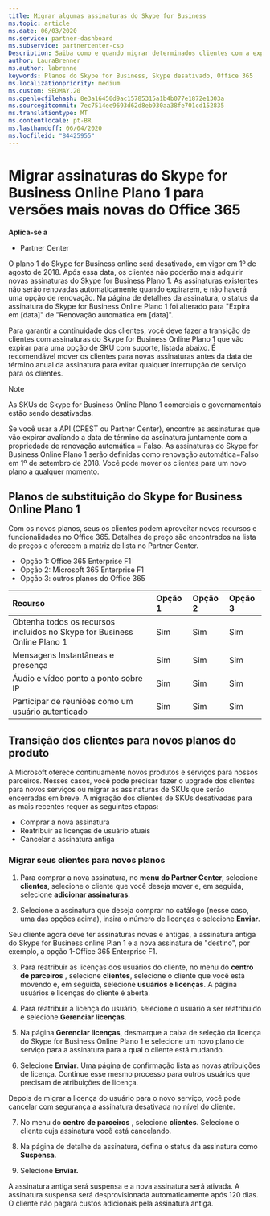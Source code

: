 ```yaml
---
title: Migrar algumas assinaturas do Skype for Business
ms.topic: article
ms.date: 06/03/2020
ms.service: partner-dashboard
ms.subservice: partnercenter-csp
Description: Saiba como e quando migrar determinados clientes com a expiração de assinaturas do plano 1 do Skype for Business online para novas versões do Office 365.
author: LauraBrenner
ms.author: labrenne
keywords: Planos do Skype for Business, Skype desativado, Office 365
ms.localizationpriority: medium
ms.custom: SEOMAY.20
ms.openlocfilehash: 8e3a16450d9ac15785315a1b4b077e1872e1303a
ms.sourcegitcommit: 7ec7514ee9693d62d8eb930aa38fe701cd152835
ms.translationtype: MT
ms.contentlocale: pt-BR
ms.lasthandoff: 06/04/2020
ms.locfileid: "84425955"
---
```

# <a name="migrate-skype-for-business-online-plan-1-subscriptions-to-newer-office-365-versions"></a>Migrar assinaturas do Skype for Business Online Plano 1 para versões mais novas do Office 365

**Aplica-se a**

- Partner Center

O plano 1 do Skype for Business online será desativado, em vigor em 1º de agosto de 2018. Após essa data, os clientes não poderão mais adquirir novas assinaturas do Skype for Business Plano 1. As assinaturas existentes não serão renovadas automaticamente quando expirarem, e não haverá uma opção de renovação. Na página de detalhes da assinatura, o status da assinatura do Skype for Business Online Plano 1 foi alterado para "Expira em [data]" de "Renovação automática em [data]".  

Para garantir a continuidade dos clientes, você deve fazer a transição de clientes com assinaturas do Skype for Business Online Plano 1 que vão expirar para uma opção de SKU com suporte, listada abaixo. É recomendável mover os clientes para novas assinaturas antes da data de término anual da assinatura para evitar qualquer interrupção de serviço para os clientes. 

>[!NOTE]
>As SKUs do Skype for Business Online Plano 1 comerciais e governamentais estão sendo desativadas.

Se você usar a API (CREST ou Partner Center), encontre as assinaturas que vão expirar avaliando a data de término da assinatura juntamente com a propriedade de renovação automática = Falso. As assinaturas do Skype for Business Online Plano 1 serão definidas como renovação automática=Falso em 1º de setembro de 2018. Você pode mover os clientes para um novo plano a qualquer momento. 

## <a name="skype-for-business-online-plan-1-replacement-plans"></a>Planos de substituição do Skype for Business Online Plano 1

Com os novos planos, seus os clientes podem aproveitar novos recursos e funcionalidades no Office 365. Detalhes de preço são encontrados na lista de preços e oferecem a matriz de lista no Partner Center. 

- Opção 1: Office 365 Enterprise F1
- Opção 2: Microsoft 365 Enterprise F1
- Opção 3: outros planos do Office 365

|**Recurso**    |**Opção 1**   |**Opção 2**   |**Opção 3**   |
|:-----------------|:-----------------|:-------------|:------------|
|Obtenha todos os recursos incluídos no Skype for Business Online Plano 1|Sim   |Sim   |Sim   |
|Mensagens Instantâneas e presença |Sim   |Sim   |Sim   |
|Áudio e vídeo ponto a ponto sobre IP|Sim   |Sim   |Sim   
|Participar de reuniões como um usuário autenticado| Sim   |Sim   |Sim   |

## <a name="transition-customers-to-new-product-plans"></a>Transição dos clientes para novos planos do produto

A Microsoft oferece continuamente novos produtos e serviços para nossos parceiros. Nesses casos, você pode precisar fazer o upgrade dos clientes para novos serviços ou migrar as assinaturas de SKUs que serão encerradas em breve. A migração dos clientes de SKUs desativadas para as mais recentes requer as seguintes etapas:

- Comprar a nova assinatura
- Reatribuir as licenças de usuário atuais
- Cancelar a assinatura antiga

### <a name="migrate-your-customers-to-new-plans"></a>Migrar seus clientes para novos planos

1. Para comprar a nova assinatura, no **menu do Partner Center**, selecione **clientes**, selecione o cliente que você deseja mover e, em seguida, selecione **adicionar assinaturas**.

2. Selecione a assinatura que deseja comprar no catálogo (nesse caso, uma das opções acima), insira o número de licenças e selecione **Enviar**. 

Seu cliente agora deve ter assinaturas novas e antigas, a assinatura antiga do Skype for Business online Plan 1 e a nova assinatura de "destino", por exemplo, a opção 1-Office 365 Enterprise F1.

3. Para reatribuir as licenças dos usuários do cliente, no menu do **centro de parceiros** , selecione **clientes**, selecione o cliente que você está movendo e, em seguida, selecione **usuários e licenças**. A página usuários e licenças do cliente é aberta.

4. Para reatribuir a licença do usuário, selecione o usuário a ser reatribuído e selecione **Gerenciar licenças**.

5. Na página **Gerenciar licenças**, desmarque a caixa de seleção da licença do Skype for Business Online Plano 1 e selecione um novo plano de serviço para a assinatura para a qual o cliente está mudando.

6. Selecione **Enviar**. Uma página de confirmação lista as novas atribuições de licença. Continue esse mesmo processo para outros usuários que precisam de atribuições de licença.

Depois de migrar a licença do usuário para o novo serviço, você pode cancelar com segurança a assinatura desativada no nível do cliente.

7. No menu do **centro de parceiros** , selecione **clientes**. Selecione o cliente cuja assinatura você está cancelando.

8. Na página de detalhe da assinatura, defina o status da assinatura como **Suspensa**.

9. Selecione **Enviar.**

A assinatura antiga será suspensa e a nova assinatura será ativada. A assinatura suspensa será desprovisionada automaticamente após 120 dias. O cliente não pagará custos adicionais pela assinatura antiga.

